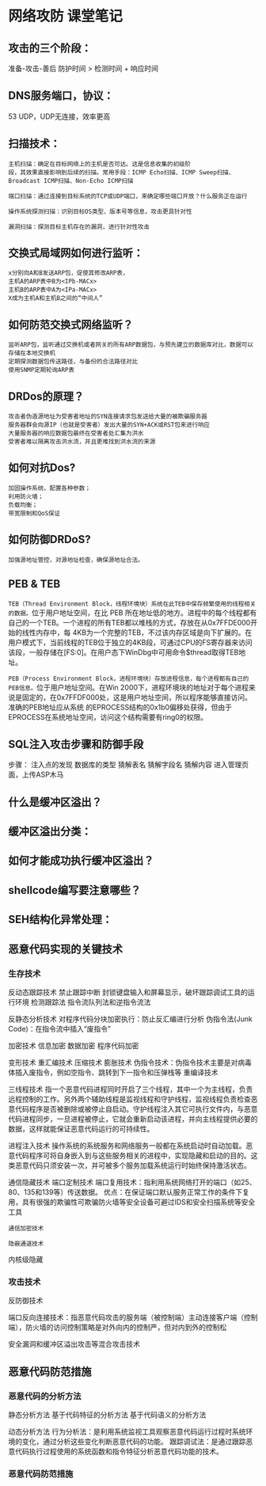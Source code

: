 # 网络攻防 课堂笔记

## 攻击的三个阶段：
准备-攻击-善后
 防护时间 > 检测时间 + 响应时间
 
## DNS服务端口，协议：
53 UDP，UDP无连接，效率更高

## 扫描技术：
	主机扫描：确定在目标网络上的主机是否可达。这是信息收集的初级阶
	段，其效果直接影响到后续的扫描。常用手段：ICMP Echo扫描、ICMP Sweep扫描、Broadcast ICMP扫描、Non-Echo ICMP扫描
	
    端口扫描：通过连接到目标系统的TCP或UDP端口，来确定哪些端口开放？什么服务正在运行
	
    操作系统探测扫描：识别目标OS类型、版本号等信息，攻击更具针对性
	
    漏洞扫描：探测目标主机存在的漏洞，进行针对性攻击

## 交换式局域网如何进行监听：
	
    x分别向A和B发送ARP包，促使其修改ARP表，
	主机A的ARP表中B为<IPb-MACx>
	主机B的ARP表中A为<IPa-MACx>
	X成为主机A和主机B之间的“中间人”
	
## 如何防范交换式网络监听？
	
    监听ARP包，监听通过交换机或者网关的所有ARP数据包，与预先建立的数据库对比，数据可以存储在本地交换机
	定期探测数据包传送路径，与备份的合法路径对比
	使用SNMP定期轮询ARP表
	
## DRDos的原理？
	
    攻击者伪造源地址为受害者地址的SYN连接请求包发送给大量的被欺骗服务器
	服务器群会向源IP（也就是受害者）发出大量的SYN+ACK或RST包来进行响应
	大量服务器的响应数据包最终在受害者处汇集为洪水
	受害者难以隔离攻击洪水流，并且更难找到洪水流的来源
	
## 如何对抗Dos?
	
    加固操作系统，配置各种参数；
	利用防火墙；
	负载均衡；
	带宽限制和QoS保证

## 如何防御DRDoS?
	
    加强源地址管控，对源地址检查，确保源地址合法。

## PEB & TEB

`TEB（Thread Environment Block，线程环境块）系统在此TEB中保存频繁使用的线程相关的数据。`位于用户地址空间，在比 PEB 所在地址低的地方。进程中的每个线程都有自己的一个TEB。一个进程的所有TEB都以堆栈的方式，存放在从0x7FFDE000开始的线性内存中，每 4KB为一个完整的TEB，不过该内存区域是向下扩展的。在用户模式下，当前线程的TEB位于独立的4KB段，可通过CPU的FS寄存器来访问该段，一般存储在[FS:0]。在用户态下WinDbg中可用命令$thread取得TEB地址。

`PEB（Process Environment Block，进程环境块）存放进程信息，每个进程都有自己的PEB信息。`位于用户地址空间。在Win 2000下，进程环境块的地址对于每个进程来说是固定的，在0x7FFDF000处，这是用户地址空间，所以程序能够直接访问。准确的PEB地址应从系统 的EPROCESS结构的0x1b0偏移处获得，但由于EPROCESS在系统地址空间，访问这个结构需要有ring0的权限。

## SQL注入攻击步骤和防御手段

步骤：
注入点的发现
数据库的类型
猜解表名
猜解字段名
猜解内容
进入管理页面，上传ASP木马

## 什么是缓冲区溢出？

## 缓冲区溢出分类：

## 如何才能成功执行缓冲区溢出？

## shellcode编写要注意哪些？

## SEH结构化异常处理：

## 恶意代码实现的关键技术

### 生存技术

反动态跟踪技术
	禁止跟踪中断
	封锁键盘输入和屏幕显示，破坏跟踪调试工具的运行环境
	检测跟踪法
	指令流队列法和逆指令流法
	
反静态分析技术
	对程序代码分块加密执行：防止反汇编进行分析
	伪指令法(Junk Code)：在指令流中插入“废指令”

加密技术
	信息加密
	数据加密
	程序代码加密

变形技术
	重汇编技术
	压缩技术
	膨胀技术
	伪指令技术：伪指令技术主要是对病毒体插入废指令，例如空指令、跳转到下一指令和压弹栈等
	重编译技术

三线程技术
	指一个恶意代码进程同时开启了三个线程，其中一个为主线程，负责远程控制的工作。另外两个辅助线程是监视线程和守护线程，监视线程负责检查恶意代码程序是否被删除或被停止自启动。守护线程注入其它可执行文件内，与恶意代码进程同步，一旦进程被停止，它就会重新启动该进程，并向主线程提供必要的数据，这样就能保证恶意代码运行的可持续性。

进程注入技术
	操作系统的系统服务和网络服务一般都在系统启动时自动加载。恶意代码程序可将自身嵌入到与这些服务相关的进程中，实现隐藏和启动的目的。这类恶意代码只须安装一次，并可被多个服务加载系统运行时始终保持激活状态。
 
通信隐藏技术
	端口定制技术
	端口复用技术：指利用系统网络打开的端口（如25、80、135和139等）传送数据。
		优点：在保证端口默认服务正常工作的条件下复用，具有很强的欺骗性可欺骗防火墙等安全设备可避过IDS和安全扫描系统等安全工具
	
	通信加密技术
	
	隐蔽通道技术

内核级隐藏

### 攻击技术

反防御技术

端口反向连接技术：指恶意代码攻击的服务端（被控制端）主动连接客户端（控制端），防火墙的访问控制策略是对外向内的控制严，但对内到外的控制松

安全漏洞和缓冲区溢出攻击等混合攻击技术

## 恶意代码防范措施

### 恶意代码的分析方法

静态分析方法
	基于代码特征的分析方法
	基于代码语义的分析方法

动态分析方法
	行为分析法：是利用系统监视工具观察恶意代码运行过程时系统环境的变化，通过分析这些变化判断恶意代码的功能。
	跟踪调试法：是通过跟踪恶意代码执行过程使用的系统函数和指令特征分析恶意代码功能的技术。

### 恶意代码防范措施
